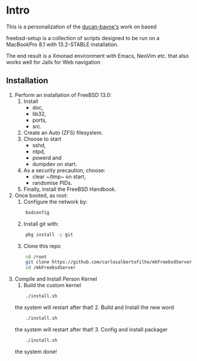 # Intro

This is a personalization of the [ducan-bayne's](https://gitlab.com/duncan-bayne/freebsd-setup) work on based

freebsd-setup is a collection of scripts designed to be run on a MacBookPro 8.1 with 13.2-STABLE installation.  

The end result is a Xmonad environment with Emacs, NeoVim etc. that also works well for Jails for Web navigation

## Installation
1. Perform an installation of FreeBSD 13.0:
    1. Install
        * doc, 
        * lib32, 
        * ports, 
        * src.
    2. Create an Auto (ZFS) filesystem.
    3. Choose to start 
        * sshd, 
        * ntpd, 
        * powerd and 
        * dumpdev on start.
    4. As a security precaution, choose:
        * clear ~/tmp~ on start, 
        * randomise PIDs.
    5. Finally, install the FreeBSD Handbook.
2. Once booted, as root:
    1. Configure the network by:
    ```bash
        bsdconfig
    ```
    2. Install git with:
    ```bash
        pkg install -y git
    ```
    3. Clone this repo
    ```bash
        cd /root 
        git clone https://github.com/carlosalbertofilho/mkFreebsdServer
        cd /mkFreebsdServer
    ```
3. Compile and Install Person Kernel
    1. Build the custom kernel
    ```bash
        ./install.sh
    ```
    the system will restart after that!
    2. Build and Install the new word
    ```bash
        ./install.sh
    ```
    the system will restart after that!
    3. Config and install packager
    ```bash
        ./install.sh
    ```
    the system done!